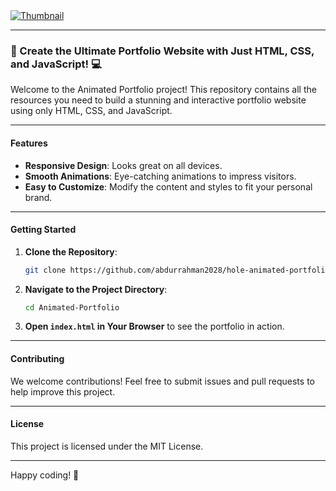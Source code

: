 
<a href="" target="_blank">
  <img src="./images/thumbnail.png" alt="Thumbnail"/>
</a>

---

### 🎥 Create the Ultimate Portfolio Website with Just HTML, CSS, and JavaScript! 💻

Welcome to the Animated Portfolio project! This repository contains all the resources you need to build a stunning and interactive portfolio website using only HTML, CSS, and JavaScript.

---

#### Features

- **Responsive Design**: Looks great on all devices.
- **Smooth Animations**: Eye-catching animations to impress visitors.
- **Easy to Customize**: Modify the content and styles to fit your personal brand.

---

#### Getting Started

1. **Clone the Repository**:
   ```bash
   git clone https://github.com/abdurrahman2028/hole-animated-portfolio.git
   ```
2. **Navigate to the Project Directory**:
   ```bash
   cd Animated-Portfolio
   ```
3. **Open `index.html` in Your Browser** to see the portfolio in action.

---

#### Contributing

We welcome contributions! Feel free to submit issues and pull requests to help improve this project.

---

#### License

This project is licensed under the MIT License.

---

Happy coding! 🚀
